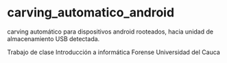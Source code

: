 # carving_automatico_android

carving automático para dispositivos android rooteados, hacia unidad de almacenamiento USB detectada.


Trabajo de clase
Introducción a informática Forense
Universidad del Cauca
